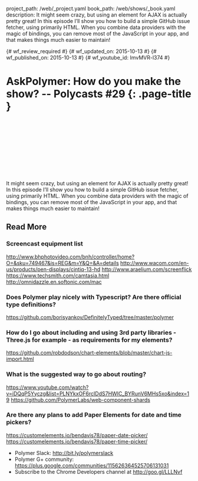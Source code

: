 project_path: /web/_project.yaml
book_path: /web/shows/_book.yaml
description: It might seem crazy, but using an element for AJAX is actually pretty great! In this episode I’ll show you how to build a simple GitHub issue fetcher, using primarily HTML. When you combine data providers with the magic of bindings, you can remove most of the JavaScript in your app, and that makes things much easier to maintain!

{# wf_review_required #}
{# wf_updated_on: 2015-10-13 #}
{# wf_published_on: 2015-10-13 #}
{# wf_youtube_id: ImvMVR-l374 #}

# AskPolymer: How do you make the show? -- Polycasts #29 {: .page-title }


<div class="video-wrapper">
  <iframe class="devsite-embedded-youtube-video" data-video-id="ImvMVR-l374"
          data-autohide="1" data-showinfo="0" frameborder="0" allowfullscreen>
  </iframe>
</div>


It might seem crazy, but using an element for AJAX is actually pretty great! In this episode I’ll show you how to build a simple GitHub issue fetcher, using primarily HTML. When you combine data providers with the magic of bindings, you can remove most of the JavaScript in your app, and that makes things much easier to maintain!

## Read More

### Screencast equipment list
<http://www.bhphotovideo.com/bnh/controller/home?O=&sku=749467&is=REG&m=Y&Q=&A=details>
<http://www.wacom.com/en-us/products/pen-displays/cintiq-13-hd>
<http://www.araelium.com/screenflick>
<https://www.techsmith.com/camtasia.html>
<http://omnidazzle.en.softonic.com/mac>


### Does Polymer play nicely with Typescript? Are there official type definitions?
<https://github.com/borisyankov/DefinitelyTyped/tree/master/polymer>

### How do I go about including and using 3rd party libraries - Three.js for example - as requirements for my elements?
<https://github.com/robdodson/chart-elements/blob/master/chart-js-import.html>

### What is the suggested way to go about routing?
<https://www.youtube.com/watch?v=iDQqP5Yyczg&list=PLNYkxOF6rcIDdS7HWIC_BYRunV6MHs5xo&index=19>
<https://github.com/PolymerLabs/web-component-shards>

### Are there any plans to add Paper Elements for date and time pickers?
<https://customelements.io/bendavis78/paper-date-picker/>
<https://customelements.io/bendavis78/paper-time-picker/>

- Polymer Slack: <http://bit.ly/polymerslack>
- Polymer G+ community: <https://plus.google.com/communities/115626364525706131031>
- Subscribe to the Chrome Developers channel at <http://goo.gl/LLLNvf>
